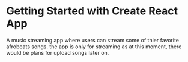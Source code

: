# Getting Started with Create React App
A music streaming app where users can stream some of thier favorite afrobeats songs.
the app is only for streaming as at this moment, there would be plans for upload songs later on.
